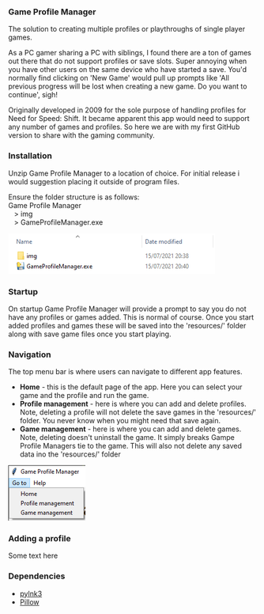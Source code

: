 ### Game Profile Manager

The solution to creating multiple profiles or playthroughs of single player games.

As a PC gamer sharing a PC with siblings, I found there are a ton of games out there that do not support profiles or save slots. Super annoying when you have other users on the same device who have started a save. You'd normally find clicking on 'New Game' would pull up prompts like 'All previous progress will be lost when creating a new game. Do you want to continue', sigh!

Originally developed in 2009 for the sole purpose of handling profiles for Need for Speed: Shift. It became apparent this app would need to support any number of games and profiles. So here we are with my first GitHub version to share with the gaming community.

### Installation

Unzip Game Profile Manager to a location of choice. For initial release i would suggestion placing it outside of program files.

Ensure the folder structure is as follows:  
Game Profile Manager  
&nbsp;&nbsp;&nbsp;> img  
&nbsp;&nbsp;&nbsp;> GameProfileManager.exe

![Folder structure](userguide_img/folders.png)  
### Startup

On startup Game Profile Manager will provide a prompt to say you do not have any profiles or games added. This is normal of course. Once you start added profiles and games these will be saved into the 'resources/' folder along with save game files once you start playing.

### Navigation

The top menu bar is where users can navigate to different app features.  

<ul>
<li><strong>Home</strong> - this is the default page of the app. Here you can select your game and the profile and run the game.</li>
<li><strong>Profile management</strong> - here is where you can add and delete profiles. Note, deleting a profile will not delete the save games in the 'resources/' folder. You never know when you might need that save again.</li>
<li><strong>Game management</strong> - here is where you can add and delete games. Note, deleting doesn't uninstall the game. It simply breaks Gampe Profile Managers tie to the game. This will also not delete any saved data ino the 'resources/' folder</li>
</ul>

![Navigation  bar](userguide_img/navigation.png)

### Adding a profile

Some text here

### Dependencies

- [pylnk3](https://github.com/strayge/pylnk)
- [Pillow](https://pillow.readthedocs.io/en/stable/)